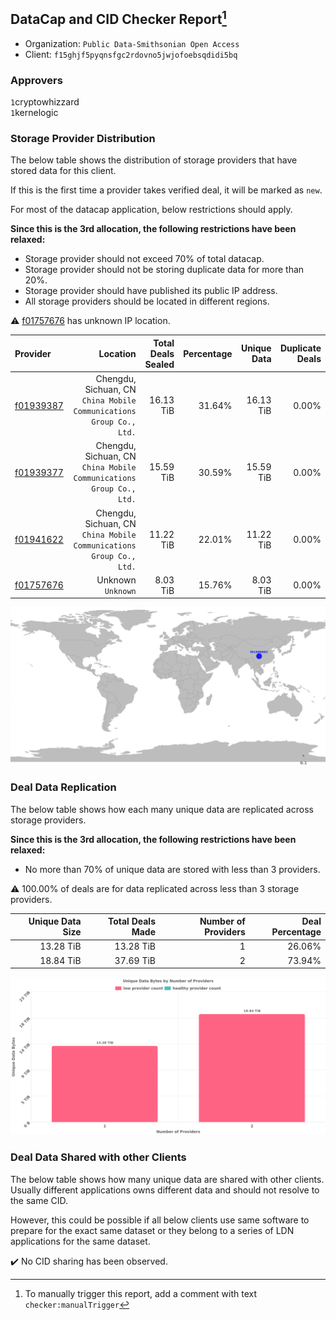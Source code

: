 ## DataCap and CID Checker Report[^1]
 - Organization: `Public Data-Smithsonian Open Access`
 - Client: `f15ghjf5pyqnsfgc2rdovno5jwjofoebsqdidi5bq`
### Approvers
`1`cryptowhizzard<br/>`1`kernelogic

### Storage Provider Distribution
The below table shows the distribution of storage providers that have stored data for this client.

If this is the first time a provider takes verified deal, it will be marked as `new`.

For most of the datacap application, below restrictions should apply.

**Since this is the 3rd allocation, the following restrictions have been relaxed:**
 - Storage provider should not exceed 70% of total datacap.
 - Storage provider should not be storing duplicate data for more than 20%.
 - Storage provider should have published its public IP address.
 - All storage providers should be located in different regions.

⚠️ [f01757676](https://filfox.info/en/address/f01757676) has unknown IP location.

| Provider                                              |                                                               Location | Total Deals Sealed | Percentage | Unique Data | Duplicate Deals |
| :---------------------------------------------------- | ---------------------------------------------------------------------: | -----------------: | ---------: | ----------: | --------------: |
| [f01939387](https://filfox.info/en/address/f01939387) | Chengdu, Sichuan, CN<br/>`China Mobile Communications Group Co., Ltd.` |          16.13 TiB |     31.64% |   16.13 TiB |           0.00% |
| [f01939377](https://filfox.info/en/address/f01939377) | Chengdu, Sichuan, CN<br/>`China Mobile Communications Group Co., Ltd.` |          15.59 TiB |     30.59% |   15.59 TiB |           0.00% |
| [f01941622](https://filfox.info/en/address/f01941622) | Chengdu, Sichuan, CN<br/>`China Mobile Communications Group Co., Ltd.` |          11.22 TiB |     22.01% |   11.22 TiB |           0.00% |
| [f01757676](https://filfox.info/en/address/f01757676) |                                                  Unknown<br/>`Unknown` |           8.03 TiB |     15.76% |    8.03 TiB |           0.00% |

![Provider Distribution](https://raw.githubusercontent.com/data-preservation-programs/filplus-checker-assets/main/filecoin-project/filecoin-plus-large-datasets/issues/1362/1673701470801.png)
### Deal Data Replication
The below table shows how each many unique data are replicated across storage providers.

**Since this is the 3rd allocation, the following restrictions have been relaxed:**
- No more than 70% of unique data are stored with less than 3 providers.

⚠️ 100.00% of deals are for data replicated across less than 3 storage providers.

| Unique Data Size | Total Deals Made | Number of Providers | Deal Percentage |
| ---------------: | ---------------: | ------------------: | --------------: |
|        13.28 TiB |        13.28 TiB |                   1 |          26.06% |
|        18.84 TiB |        37.69 TiB |                   2 |          73.94% |

![Replication Distribution](https://raw.githubusercontent.com/data-preservation-programs/filplus-checker-assets/main/filecoin-project/filecoin-plus-large-datasets/issues/1362/1673701471460.png)
### Deal Data Shared with other Clients
The below table shows how many unique data are shared with other clients.
Usually different applications owns different data and should not resolve to the same CID.

However, this could be possible if all below clients use same software to prepare for the exact same dataset or they belong to a series of LDN applications for the same dataset.

✔️ No CID sharing has been observed.

[^1]: To manually trigger this report, add a comment with text `checker:manualTrigger`

